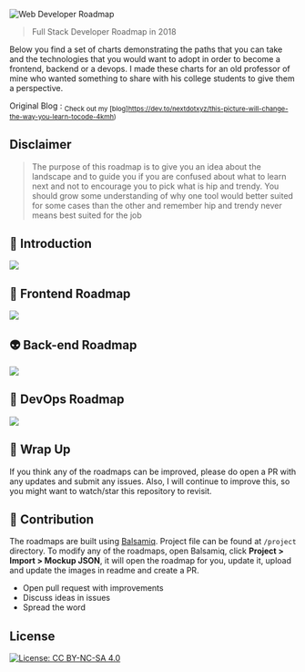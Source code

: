 ![Web Developer Roadmap](https://i.imgur.com/oxsayps.png)

> Full Stack Developer Roadmap in 2018

Below you find a set of charts demonstrating the paths that you can take and the technologies that you would want to adopt in order to become a frontend, backend or a devops. I made these charts for an old professor of mine who wanted something to share with his college students to give them a perspective.

Original Blog  : 
<sub>Check out my [blog]https://dev.to/nextdotxyz/this-picture-will-change-the-way-you-learn-tocode-4kmh) </sub>

## Disclaimer
> The purpose of this roadmap is to give you an idea about the landscape and to guide you if you are confused about what to learn next and not to encourage you to pick what is hip and trendy. You should grow some understanding of why one tool would better suited for some cases than the other and remember hip and trendy never means best suited for the job

## 🚀 Introduction

![](https://i.imgur.com/OZUOUtI.png)

## 🎨 Frontend Roadmap

![](./images/frontend-v2.png)

## 👽 Back-end Roadmap

![](./images/backend.png)

## 👷 DevOps Roadmap

![](./images/devops.png)

## 🚦 Wrap Up

If you think any of the roadmaps can be improved, please do open a PR with any updates and submit any issues. Also, I will continue to improve this, so you might want to watch/star this repository to revisit.



## 👬 Contribution

The roadmaps are built using [Balsamiq](https://balsamiq.com/products/mockups/). Project file can be found at `/project` directory. To modify any of the roadmaps, open Balsamiq, click **Project > Import > Mockup JSON**, it will open the roadmap for you, update it, upload and update the images in readme and create a PR.		

- Open pull request with improvements
- Discuss ideas in issues
- Spread the word



## License

[![License: CC BY-NC-SA 4.0](https://img.shields.io/badge/License-CC%20BY--NC--SA%204.0-lightgrey.svg)](https://creativecommons.org/licenses/by-nc-sa/4.0/)
